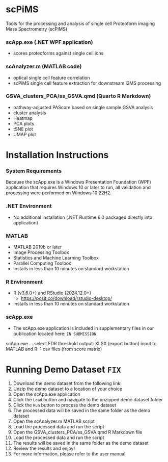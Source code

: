 # scPiMS
Tools for the processing and analysis of single cell Proteoform imaging Mass Spectrometry (scPiMS)

### scApp.exe (.NET WPF application)
 - scores proteoforms against single cell ions

### scAnalyzer.m (MATLAB code)
 - optical single cell feature correlation
 - scPiMS single cell feature extraction for downstream I2MS processing

### GSVA_clusters_PCA/ss_GSVA.qmd (Quarto R Markdown)
 - pathway-adjusted PAScore based on single sample GSVA analysis
 - cluster analysis
 - Heatmap
 - PCA plots
 - tSNE plot
 - UMAP plot

# Installation Instructions

### System Requirements
Because the scApp.exe is a Windows Presentation Foundation (WPF) application that requires Windows 10 or later to run,
all validation and processing were performed on Windows 10 22H2.

### .NET Environment
 - No additional installation (.NET Runtime 6.0 packaged directly into application)

### MATLAB
 - MATLAB 2019b or later
 - Image Processing Toolbox
 - Statistics and Machine Learning Toolbox
 - Parallel Computing Toolbox
 - Installs in less than 10 minutes on standard workstation

 ### R Environment
 - R (v3.6.0+) and RStudio (2024.12.0+)
	- https://posit.co/download/rstudio-desktop/ 
 - Installs in less than 10 minutes on standard workstation

 ### scApp.exe
 - The scApp.exe application is included in supplementary files in our publication located here: `IN SUBMISSION`


scApp.exe ... select FDR threshold
output: XLSX (export button)
input to MATLAB and R: 1 csv files (from score matrix)

# Running Demo Dataset `FIX`
1. Download the demo dataset from the following link: 
1. Unzip the demo dataset to a location of your choice
1. Open the scApp.exe application
1. Click the `Load` button and navigate to the unzipped demo dataset folder
1. Click the `Run` button to process the demo dataset
1. The processed data will be saved in the same folder as the demo dataset
1. Open the scAnalyzer.m MATLAB script
1. Load the processed data and run the script
1. Open the GSVA_clusters_PCA/ss_GSVA.qmd R Markdown file
1. Load the processed data and run the script
1. The results will be saved in the same folder as the demo dataset
1. Review the results and enjoy!
1. For more information, please refer to the user manual